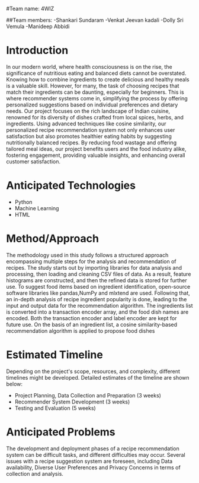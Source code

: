 #Team name: 4WIZ

##Team members:
 -Shankari Sundaram
 -Venkat Jeevan kadali
 -Dolly Sri Vemula
 -Manideep Abbidi

# Introduction
In our modern world, where health consciousness is on the rise, the significance of nutritious eating and balanced diets cannot be overstated. Knowing how to combine ingredients to create delicious and healthy meals is a valuable skill. However, for many, the task of choosing recipes that match their ingredients can be daunting, especially for beginners. This is where recommender systems come in, simplifying the process by offering personalized suggestions based on individual preferences and dietary needs. Our project focuses on the rich landscape of Indian cuisine, renowned for its diversity of dishes crafted from local spices, herbs, and ingredients. Using advanced techniques like cosine similarity, our personalized recipe recommendation system not only enhances user satisfaction but also promotes healthier eating habits by suggesting nutritionally balanced recipes. By reducing food wastage and offering tailored meal ideas, our project benefits users and the food industry alike, fostering engagement, providing valuable insights, and enhancing overall customer satisfaction.

# Anticipated Technologies
-	Python
-	Machine Learning
-	HTML

# Method/Approach
The methodology used in this study follows a structured approach encompassing multiple steps for the analysis and recommendation of recipes. The study starts out by importing libraries for data analysis and processing, then loading and cleaning CSV files of data. As a result, feature histograms are constructed, and then the refined data is stored for further use. To suggest food items based on ingredient identification, open-source software libraries like pandas,NumPy and mlxtend are used. Following that, an in-depth analysis of recipe ingredient popularity is done, leading to the input and output data for the recommendation algorithm. The ingredients list is converted into a transaction encoder array, and the food dish names are encoded. Both the transaction encoder and label encoder are kept for future use. On the basis of an ingredient list, a cosine similarity-based recommendation algorithm is applied to propose food dishes

# Estimated Timeline
Depending on the project's scope, resources, and complexity, different timelines might be developed. Detailed estimates of the timeline are shown below:
-	Project Planning, Data Collection and Preparation (3 weeks)
-	Recommender System Development (3 weeks)
-	Testing and Evaluation (5 weeks)


# Anticipated Problems
The development and deployment phases of a recipe recommendation system can be difficult tasks, and different difficulties may occur. Several issues with a recipe suggestion system are foreseen, including Data availability, Diverse User Preferences and Privacy Concerns in terms of collection and analysis.
